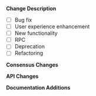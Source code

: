 <!-- PLEASE FILL OUT THE FOLLOWING MARKDOWN TEMPLATE -->
<!-- Reference issues or pull requests where possible (use '#XX' or 'GH-XX' where XX is the issue or pull request number). -->
<!-- For checking checkboxes, replace the space between the square brackets with an 'x'. -->

**Change Description**
<!-- Check the box that best fits the type of change you made. -->

- [ ] Bug fix
- [ ] User experience enhancement
- [ ] New functionality
- [ ] RPC
- [ ] Deprecation
- [ ] Refactoring 

<!-- Describe the change you made, the motivation for it, and the impact it will have. -->

**Consensus Changes**

<!-- If this PR introduces a change to the validation of blocks in the chain or consensus in general, please describe the impact. -->


**API Changes**

<!-- If this PR introduces API changes, please describe the changes here. What will developers need to know before upgrading to this version? -->


**Documentation Additions**

<!-- List all the information that needs to be added to the documentation after merge. -->

